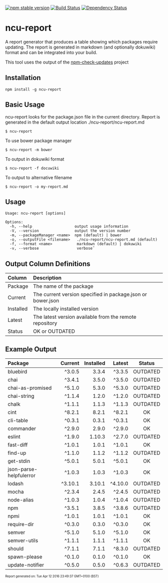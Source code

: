 [![npm stable version](https://img.shields.io/npm/v/ncu-report.svg?label=npm)](https://npmjs.org/package/ncu-report)
[![Build Status](https://travis-ci.org/cizer/ncu-report.svg?branch=master)](https://travis-ci.org/cizer/ncu-report)
[![Dependency Status](https://david-dm.org/cizer/ncu-report.svg)](https://david-dm.org/cizer/ncu-report)

# ncu-report
A report generator that produces a table showing which packages require updating. The report is generated in markdown (and optionally dokuwiki) format and can be integrated into your build.

This tool uses the output of the [npm-check-updates](https://github.com/tjunnone/npm-check-updates) project

## Installation
```
npm install -g ncu-report
```

## Basic Usage
ncu-report looks for the package.json file in the current directory.
Report is generated in the default output location ./ncu-report/ncu-report.md
```
$ ncu-report
```

To use bower package manager
````
$ ncu-report -m bower
````

To output in dokuwiki format
````
$ ncu-report -f docuwiki
````

To output to alternative filename
````
$ ncu-report -o my-report.md
````

## Usage
````
Usage: ncu-report [options]

Options:
  -h, --help                   output usage information
  -V, --version                output the version number
  -m, --packageManager <name>  npm (default) | bower
  -o, --outputFile <filename>   ./ncu-report/ncu-report.md (default)
  -f, --format <name>           markdown (default) | dokuwiki
  -v, --verbose                 verbose˜
````
## Output Column Definitions

| Column | Description |
| :----- | :---------- |
| Package | The name of the package |
| Current | The current version specified in package.json or bower.json |
| Installed | The locally installed version |
| Latest | The latest version available from the remote repository |
| Status | OK or OUTDATED |

## Example Output

| Package | Current | Installed | Latest | Status |
| :------ | ------: | --------: | -----: | :----: |
| bluebird | ^3.0.5 | 3.3.4 | ^3.3.5 | OUTDATED |
| chai | ^3.4.1 | 3.5.0 | ^3.5.0 | OUTDATED |
| chai-as-promised | ^5.1.0 | 5.3.0 | ^5.3.0 | OUTDATED |
| chai-string | ^1.1.4 | 1.2.0 | ^1.2.0 | OUTDATED |
| chalk | ^1.1.1 | 1.1.3 | ^1.1.3 | OUTDATED |
| cint | ^8.2.1 | 8.2.1 | ^8.2.1 | OK |
| cli-table | ^0.3.1 | 0.3.1 | ^0.3.1 | OK |
| commander | ^2.9.0 | 2.9.0 | ^2.9.0 | OK |
| eslint | ^1.9.0 | 1.10.3 | ^2.7.0 | OUTDATED |
| fast-diff | ^1.0.1 | 1.0.1 | ^1.0.1 | OK |
| find-up | ^1.1.0 | 1.1.2 | ^1.1.2 | OUTDATED |
| get-stdin | ^5.0.1 | 5.0.1 | ^5.0.1 | OK |
| json-parse-helpfulerror | ^1.0.3 | 1.0.3 | ^1.0.3 | OK |
| lodash | ^3.10.1 | 3.10.1 | ^4.10.0 | OUTDATED |
| mocha | ^2.3.4 | 2.4.5 | ^2.4.5 | OUTDATED |
| node-alias | ^1.0.3 | 1.0.4 | ^1.0.4 | OUTDATED |
| npm | ^3.5.1 | 3.8.5 | ^3.8.6 | OUTDATED |
| npmi | ^1.0.1 | 1.0.1 | ^1.0.1 | OK |
| require-dir | ^0.3.0 | 0.3.0 | ^0.3.0 | OK |
| semver | ^5.1.0 | 5.1.0 | ^5.1.0 | OK |
| semver-utils | ^1.1.1 | 1.1.1 | ^1.1.1 | OK |
| should | ^7.1.1 | 7.1.1 | ^8.3.0 | OUTDATED |
| spawn-please | ^0.1.0 | 0.1.0 | ^0.1.0 | OK |
| update-notifier | ^0.5.0 | 0.5.0 | ^0.6.3 | OUTDATED |
<sup><sub>Report generated on: Tue Apr 12 2016 23:49:37 GMT+0100 (BST)<sub><sup>
